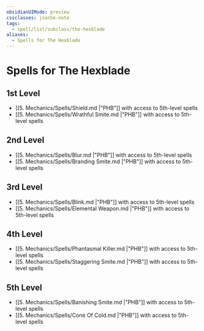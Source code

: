 ```yaml
---
obsidianUIMode: preview
cssclasses: json5e-note
tags:
  - spell/list/subclass/the-hexblade
aliases:
  - Spells for The Hexblade
---
```

# Spells for The Hexblade

## 1st Level

- [[5. Mechanics/Spells/Shield.md \|"PHB"]] with access to 5th-level spells
- [[5. Mechanics/Spells/Wrathful Smite.md \|"PHB"]] with access to 5th-level spells

## 2nd Level

- [[5. Mechanics/Spells/Blur.md \|"PHB"]] with access to 5th-level spells
- [[5. Mechanics/Spells/Branding Smite.md \|"PHB"]] with access to 5th-level spells

## 3rd Level

- [[5. Mechanics/Spells/Blink.md \|"PHB"]] with access to 5th-level spells
- [[5. Mechanics/Spells/Elemental Weapon.md \|"PHB"]] with access to 5th-level spells

## 4th Level

- [[5. Mechanics/Spells/Phantasmal Killer.md \|"PHB"]] with access to 5th-level spells
- [[5. Mechanics/Spells/Staggering Smite.md \|"PHB"]] with access to 5th-level spells

## 5th Level

- [[5. Mechanics/Spells/Banishing Smite.md \|"PHB"]] with access to 5th-level spells
- [[5. Mechanics/Spells/Cone Of Cold.md \|"PHB"]] with access to 5th-level spells
